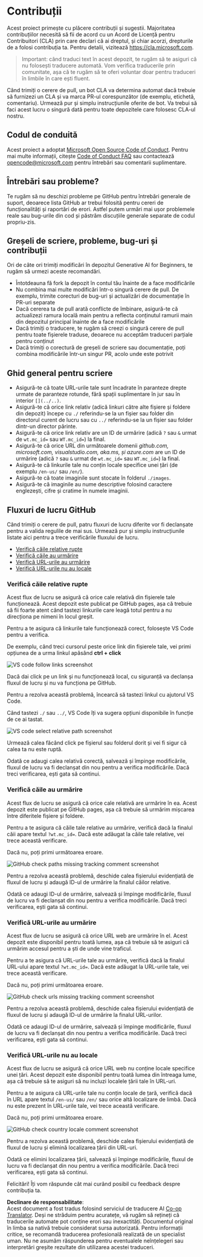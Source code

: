 <!--
CO_OP_TRANSLATOR_METADATA:
{
  "original_hash": "57c41f2af71001a2cff9d8eb797cb843",
  "translation_date": "2025-07-09T06:12:29+00:00",
  "source_file": "CONTRIBUTING.md",
  "language_code": "ro"
}
-->
# Contribuții

Acest proiect primește cu plăcere contribuții și sugestii. Majoritatea contribuțiilor necesită să
fii de acord cu un Acord de Licență pentru Contribuitori (CLA) prin care declari că ai dreptul,
și chiar acorzi, drepturile de a folosi contribuția ta. Pentru detalii, vizitează
<https://cla.microsoft.com>.

> Important: când traduci text în acest depozit, te rugăm să te asiguri că nu folosești traducere automată. Vom verifica traducerile prin comunitate, așa că te rugăm să te oferi voluntar doar pentru traduceri în limbile în care ești fluent.

Când trimiți o cerere de pull, un bot CLA va determina automat dacă trebuie
să furnizezi un CLA și va marca PR-ul corespunzător (de exemplu, etichetă, comentariu). Urmează pur și simplu
instrucțiunile oferite de bot. Va trebui să faci acest lucru o singură dată pentru toate depozitele care folosesc CLA-ul nostru.

## Codul de conduită

Acest proiect a adoptat [Microsoft Open Source Code of Conduct](https://opensource.microsoft.com/codeofconduct/?WT.mc_id=academic-105485-koreyst).
Pentru mai multe informații, citește [Code of Conduct FAQ](https://opensource.microsoft.com/codeofconduct/faq/?WT.mc_id=academic-105485-koreyst) sau contactează [opencode@microsoft.com](mailto:opencode@microsoft.com) pentru întrebări sau comentarii suplimentare.

## Întrebări sau probleme?

Te rugăm să nu deschizi probleme pe GitHub pentru întrebări generale de suport, deoarece lista GitHub ar trebui folosită pentru cereri de funcționalități și raportări de erori. Astfel putem urmări mai ușor problemele reale sau bug-urile din cod și păstrăm discuțiile generale separate de codul propriu-zis.

## Greșeli de scriere, probleme, bug-uri și contribuții

Ori de câte ori trimiți modificări în depozitul Generative AI for Beginners, te rugăm să urmezi aceste recomandări.

* Întotdeauna fă fork la depozit în contul tău înainte de a face modificările
* Nu combina mai multe modificări într-o singură cerere de pull. De exemplu, trimite corecturi de bug-uri și actualizări de documentație în PR-uri separate
* Dacă cererea ta de pull arată conflicte de îmbinare, asigură-te că actualizezi ramura locală main pentru a reflecta conținutul ramurii main din depozitul principal înainte de a face modificările
* Dacă trimiți o traducere, te rugăm să creezi o singură cerere de pull pentru toate fișierele traduse, deoarece nu acceptăm traduceri parțiale pentru conținut
* Dacă trimiți o corectură de greșeli de scriere sau documentație, poți combina modificările într-un singur PR, acolo unde este potrivit

## Ghid general pentru scriere

- Asigură-te că toate URL-urile tale sunt încadrate în paranteze drepte urmate de paranteze rotunde, fără spații suplimentare în jur sau în interior `[](../..)`.
- Asigură-te că orice link relativ (adică linkuri către alte fișiere și foldere din depozit) începe cu `./` referindu-se la un fișier sau folder din directorul curent de lucru sau cu `../` referindu-se la un fișier sau folder dintr-un director părinte.
- Asigură-te că orice link relativ are un ID de urmărire (adică `?` sau `&` urmat de `wt.mc_id=` sau `WT.mc_id=`) la final.
- Asigură-te că orice URL din următoarele domenii _github.com, microsoft.com, visualstudio.com, aka.ms, și azure.com_ are un ID de urmărire (adică `?` sau `&` urmat de `wt.mc_id=` sau `WT.mc_id=`) la final.
- Asigură-te că linkurile tale nu conțin locale specifice unei țări (de exemplu `/en-us/` sau `/en/`).
- Asigură-te că toate imaginile sunt stocate în folderul `./images`.
- Asigură-te că imaginile au nume descriptive folosind caractere englezești, cifre și cratime în numele imaginii.

## Fluxuri de lucru GitHub

Când trimiți o cerere de pull, patru fluxuri de lucru diferite vor fi declanșate pentru a valida regulile de mai sus.
Urmează pur și simplu instrucțiunile listate aici pentru a trece verificările fluxului de lucru.

- [Verifică căile relative rupte](../..)
- [Verifică căile au urmărire](../..)
- [Verifică URL-urile au urmărire](../..)
- [Verifică URL-urile nu au locale](../..)

### Verifică căile relative rupte

Acest flux de lucru se asigură că orice cale relativă din fișierele tale funcționează.
Acest depozit este publicat pe GitHub pages, așa că trebuie să fii foarte atent când tastezi linkurile care leagă totul pentru a nu direcționa pe nimeni în locul greșit.

Pentru a te asigura că linkurile tale funcționează corect, folosește VS Code pentru a verifica.

De exemplu, când treci cursorul peste orice link din fișierele tale, vei primi opțiunea de a urma linkul apăsând **ctrl + click**

![VS code follow links screenshot](../../translated_images/vscode-follow-link.85520ab6a1237adcf01cc9cd8c228ce7b32ae685a034250bd5109e2682b9dfca.ro.png)

Dacă dai click pe un link și nu funcționează local, cu siguranță va declanșa fluxul de lucru și nu va funcționa pe GitHub.

Pentru a rezolva această problemă, încearcă să tastezi linkul cu ajutorul VS Code.

Când tastezi `./` sau `../`, VS Code îți va sugera opțiuni disponibile în funcție de ce ai tastat.

![VS code select relative path screenshot](../../translated_images/vscode-select-relative-path.3804eb73c3a9e5f2d345e3d3288f8173a9e584254d0e505d8bcbc6461dbf1f6c.ro.png)

Urmează calea făcând click pe fișierul sau folderul dorit și vei fi sigur că calea ta nu este ruptă.

Odată ce adaugi calea relativă corectă, salvează și împinge modificările, fluxul de lucru va fi declanșat din nou pentru a verifica modificările.
Dacă treci verificarea, ești gata să continui.

### Verifică căile au urmărire

Acest flux de lucru se asigură că orice cale relativă are urmărire în ea.
Acest depozit este publicat pe GitHub pages, așa că trebuie să urmărim mișcarea între diferitele fișiere și foldere.

Pentru a te asigura că căile tale relative au urmărire, verifică dacă la finalul căii apare textul `?wt.mc_id=`.
Dacă este adăugat la căile tale relative, vei trece această verificare.

Dacă nu, poți primi următoarea eroare.

![GitHub check paths missing tracking comment screenshot](../../translated_images/github-check-paths-missing-tracking-comment.880d4afe03e898ffadeebe0f61f7fdea7525c25238bead9fecabc81a0a83b1c0.ro.png)

Pentru a rezolva această problemă, deschide calea fișierului evidențiată de fluxul de lucru și adaugă ID-ul de urmărire la finalul căilor relative.

Odată ce adaugi ID-ul de urmărire, salvează și împinge modificările, fluxul de lucru va fi declanșat din nou pentru a verifica modificările.
Dacă treci verificarea, ești gata să continui.

### Verifică URL-urile au urmărire

Acest flux de lucru se asigură că orice URL web are urmărire în el.
Acest depozit este disponibil pentru toată lumea, așa că trebuie să te asiguri că urmărim accesul pentru a ști de unde vine traficul.

Pentru a te asigura că URL-urile tale au urmărire, verifică dacă la finalul URL-ului apare textul `?wt.mc_id=`.
Dacă este adăugat la URL-urile tale, vei trece această verificare.

Dacă nu, poți primi următoarea eroare.

![GitHub check urls missing tracking comment screenshot](../../translated_images/github-check-urls-missing-tracking-comment.1bd00d20b24a1e2e3179e59e1bd7d44f16637a1bb1ab265562565251166841ef.ro.png)

Pentru a rezolva această problemă, deschide calea fișierului evidențiată de fluxul de lucru și adaugă ID-ul de urmărire la finalul URL-urilor.

Odată ce adaugi ID-ul de urmărire, salvează și împinge modificările, fluxul de lucru va fi declanșat din nou pentru a verifica modificările.
Dacă treci verificarea, ești gata să continui.

### Verifică URL-urile nu au locale

Acest flux de lucru se asigură că orice URL web nu conține locale specifice unei țări.
Acest depozit este disponibil pentru toată lumea din întreaga lume, așa că trebuie să te asiguri să nu incluzi localele țării tale în URL-uri.

Pentru a te asigura că URL-urile tale nu conțin locale de țară, verifică dacă în URL apare textul `/en-us/` sau `/en/` sau orice altă localizare de limbă.
Dacă nu este prezent în URL-urile tale, vei trece această verificare.

Dacă nu, poți primi următoarea eroare.

![GitHub check country locale comment screenshot](../../translated_images/github-check-country-locale-comment.2f4fe93228161dee6ec8210f3d6ccc66af6864f6b178b8d96f30818498fba72a.ro.png)

Pentru a rezolva această problemă, deschide calea fișierului evidențiată de fluxul de lucru și elimină localizarea țării din URL-uri.

Odată ce elimini localizarea țării, salvează și împinge modificările, fluxul de lucru va fi declanșat din nou pentru a verifica modificările.
Dacă treci verificarea, ești gata să continui.

Felicitări! Îți vom răspunde cât mai curând posibil cu feedback despre contribuția ta.

**Declinare de responsabilitate**:  
Acest document a fost tradus folosind serviciul de traducere AI [Co-op Translator](https://github.com/Azure/co-op-translator). Deși ne străduim pentru acuratețe, vă rugăm să rețineți că traducerile automate pot conține erori sau inexactități. Documentul original în limba sa nativă trebuie considerat sursa autorizată. Pentru informații critice, se recomandă traducerea profesională realizată de un specialist uman. Nu ne asumăm răspunderea pentru eventualele neînțelegeri sau interpretări greșite rezultate din utilizarea acestei traduceri.